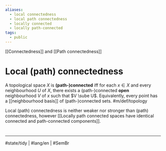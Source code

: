 ```yaml
---
aliases:
  - local connectedness
  - local path connectedness
  - locally connected
  - locally path-connected
tags:
  - public
---
```

[[Connectedness]] and [[Path connectedness]]
# Local (path) connectedness

A topological space $X$ is **(path-)connected** iff for each $x \in X$ and every neighbourhood $U$ of $X$,
there exists a (path-)connected **open** neighbourhood $V$ of $x$
such that $V \sube U$. 
Equivalently, every point has a [[neighbourhood basis]] of (path-)connected sets. #m/def/topology 

Local (path) connectedness is neither weaker nor stronger than (path) connectedness,
however [[Locally path connected spaces have identical connected and path-connected components]].

#
---
#state/tidy | #lang/en | #SemBr

